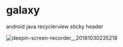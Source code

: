 # galaxy
android java recyclerview sticky header

![deepin-screen-recorder__20181030235218](https://user-images.githubusercontent.com/32485694/47735654-88554300-dc9f-11e8-9c87-5150f29fb53b.gif)
